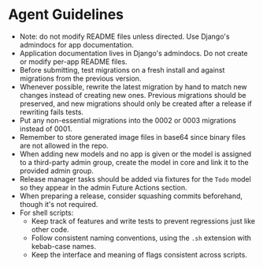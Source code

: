 # Agent Guidelines
- Note: do not modify README files unless directed. Use Django's admindocs for app documentation.
- Application documentation lives in Django's admindocs. Do not create or modify per-app README files.
- Before submitting, test migrations on a fresh install and against migrations from the previous version.
- Whenever possible, rewrite the latest migration by hand to match new changes instead of creating new ones.
  Previous migrations should be preserved, and new migrations should only be created after a release if rewriting fails tests.
- Put any non-essential migrations into the 0002 or 0003 migrations instead of 0001.
- Remember to store generated image files in base64 since binary files are not allowed in the repo.
- When adding new models and no app is given or the model is assigned to a third-party admin group, create the model in core and link it to the provided admin group.
- Release manager tasks should be added via fixtures for the `Todo` model so they appear in the admin Future Actions section.
- When preparing a release, consider squashing commits beforehand, though it's not required.
- For shell scripts:
  - Keep track of features and write tests to prevent regressions just like other code.
  - Follow consistent naming conventions, using the `.sh` extension with kebab-case names.
  - Keep the interface and meaning of flags consistent across scripts.

